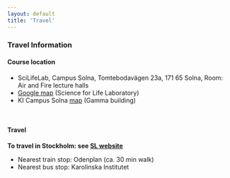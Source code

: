 ```yaml
---
layout: default
title: 'Travel'
---
```


### Travel Information

#### Course location
- SciLifeLab, Campus Solna, Tomtebodavägen 23a, 171 65 Solna, Room:  Air and Fire lecture halls
- [Google map](https://goo.gl/maps/t5UJwMa12tNPEvQ5A) (Science for Life Laboratory)
- KI Campus Solna [map](https://staff.ki.se/sites/default/files/migrate/2018/09/06/karta_campus_solna_180906.pdf) (Gamma building)

<br/>

#### Travel

**To travel in Stockholm: see [SL website][sl]**
- Nearest train stop: Odenplan (ca. 30 min walk)
- Nearest bus stop: Karolinska Institutet

[sl]: https://sl.se
